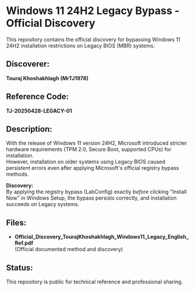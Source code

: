 # Windows 11 24H2 Legacy Bypass - Official Discovery

This repository contains the official discovery for bypassing Windows 11 24H2 installation restrictions on Legacy BIOS (MBR) systems.

## Discoverer:
**Touraj Khoshakhlagh (MrTJ1978)**

## Reference Code:
**TJ-20250428-LEGACY-01**

## Description:
With the release of Windows 11 version 24H2, Microsoft introduced stricter hardware requirements (TPM 2.0, Secure Boot, supported CPUs) for installation.  
However, installation on older systems using Legacy BIOS caused persistent errors even after applying Microsoft's official registry bypass methods.

**Discovery:**  
By applying the registry bypass (LabConfig) exactly *before* clicking "Install Now" in Windows Setup, the bypass persists correctly, and installation succeeds on Legacy systems.

## Files:
- **Official_Discovery_TourajKhoshakhlagh_Windows11_Legacy_English_Ref.pdf**  
  (Official documented method and discovery)

## Status:
This repository is public for technical reference and professional sharing.

